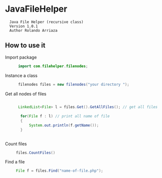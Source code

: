 # JavaFileHelper
      Java File Helper (recursive class) 
      Version 1.0.1
      Author Rolando Arriaza
      
## How to use it 

Import package 
 
```Java
      import com.filehelper.filenodes;
```

Instance a class 

```Java
      filenodes files = new filenodes("your directory ");
```

Get all nodes of files 


```Java
     
      LinkedList<File> l = files.Get().GetAllFiles(); // get all files to recursive 
       
       for(File f : l) // print all name of file 
       {
           System.out.println(f.getName());
       }
     
```

Count files 

```Java
     files.CountFiles()
```

Find a file 

```Java
     File f = files.Find("name-of-file.php");
```





      
